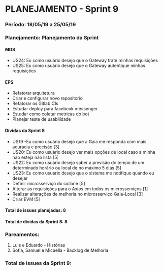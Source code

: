 # PLANEJAMENTO - Sprint 9
### Período: 18/05/19 a 25/05/19


### Planejamento: Planejamento da Sprint  


#### MDS

   * US24: Eu como usuário desejo que o Gateway trate minhas requisições 
   * US25: Eu como usuário desejo que o Gateway autentique minhas requisições 

#### EPS
   * Refatorar arquitetura
   * Criar e configurar novo repositorio
   * Refatorar os Gitlab CIs
   * Estudar deploy para facebook messenger
   * Estudar como coletar metricas do bot
   * Planejar teste de usabilidade

#### Dívidas da Sprint 8

   * US19 -Eu como usuário desejo que a Gaia me responda com mais acurácia e precisão [3]
   * US20: Eu como usuário desejo ver mais opções de local caso a minha não esteja não lista [5]
   * US22: Eu como usuário desejo saber a previsão do tempo de um determinado horário ou local de no máximo 5 dias [5]
   * US23: Eu como usuário desejo que o sistema me notifique quando eu desejar
   * Definir microsserviço do ciclone [5]
   * Alterar as requisições para o Axios em todos os microsserviços [1]
   * Realizar alterações de melhoria no microsserviço Gaia-Local [3]
   * Criar EVM [5]


#### Total de issues planejadas: 8
#### Total de dívidas da Sprint 8: 8

### Pareamentos:
1. Luis e Eduardo - Histórias
2. Sofia, Samuel e Micaella - Backlog de Melhoria

### Total de issues da Sprint 9: 
  